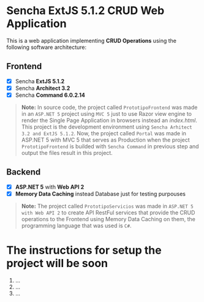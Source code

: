 # Sencha ExtJS 5.1.2 CRUD Web Application

This is a web application implementing **CRUD Operations** using the following software architecture:

## Frontend

- [x] Sencha **ExtJS 5.1.2**
- [x] Sencha **Architect 3.2**
- [x] Sencha **Command 6.0.2.14**

> **Note:** In source code, the project called ``PrototipoFrontend`` was made in an ``ASP.NET 5`` project using ``MVC 5`` just to use Razor view engine to render the Single Page Application in browsers instead an *index.html*. This project is the development environment using ``Sencha Arhitect 3.2 and ExtJS 5.1.2``.
> Now, the project called ``Portal`` was made in ASP.NET 5 with MVC 5 that serves as Production when the project ``PrototipoFrontend`` is builded with ``Sencha Command`` in previous step and output the files result in this project.

## Backend

- [x] **ASP.NET 5** with **Web API 2**
- [x] **Memory Data Caching** instead Database just for testing purpouses

> **Note:** The project called ``PrototipoServicios`` was made in ``ASP.NET 5 with Web API 2`` to create API RestFul services that provide the CRUD operations to the Frontend using Memory Data Caching on them, the programming language that was used is ``C#``.

# The instructions for setup the project will be soon

1. ...
2. ...
3. ...